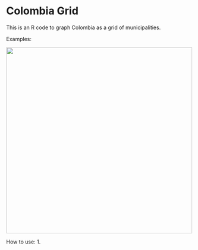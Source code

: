 # Colombia Grid
This is an R code to graph Colombia as a grid of municipalities.

Examples:
<p align="left">
  <img src="https://drive.google.com/1ap6Msp4L0oli9us7uK45Y7j-tAUxGdOZ" width="500"/>
</p>

How to use:
1. 
